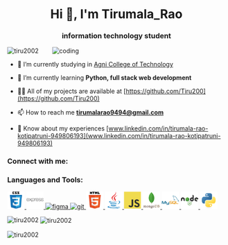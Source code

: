 <h1 align="center">Hi 👋, I'm Tirumala_Rao</h1>
<h3 align="center">information technology student</h3>

<img align="right" alt="coding" width="400" scr="https://www.bing.com/th/id/OGC.54e37d8074ebcde1d96c77d7b2a7f310?pid=1.7&rurl=https%3a%2f%2fi.pinimg.com%2foriginals%2f54%2fe3%2f7d%2f54e37d8074ebcde1d96c77d7b2a7f310.gif&ehk=PrEGdwL4PhD7Z%2fwJCNJ7ZoCNkliX6f%2bNR0nwPKvtck4%3d">

<p align="left"> <img src="https://komarev.com/ghpvc/?username=tiru2002&label=Profile%20views&color=0e75b6&style=flat" alt="tiru2002" /> </p>

- 🔭 I’m currently studying in [Agni College of Technology](https://www.bing.com/search?q=agni+college+of+technology&form=ANNTH1&refig=31d3028e2f5b4c0191993744a44e6a80&pc=U531&sp=1&lq=0&qs=LS&pq=agni+&sc=10-5&cvid=31d3028e2f5b4c0191993744a44e6a80)

- 🌱 I’m currently learning **Python, full stack web development**

- 👨‍💻 All of my projects are available at [https://github.com/Tiru200](https://github.com/Tiru200)

- 📫 How to reach me **tirumalarao9494@gmail.com**

- 📄 Know about my experiences [www.linkedin.com/in/tirumala-rao-kotipatruni-949806193](www.linkedin.com/in/tirumala-rao-kotipatruni-949806193)

<h3 align="left">Connect with me:</h3>
<p align="left">
</p>

<h3 align="left">Languages and Tools:</h3>
<p align="left"> <a href="https://www.w3schools.com/css/" target="_blank" rel="noreferrer"> <img src="https://raw.githubusercontent.com/devicons/devicon/master/icons/css3/css3-original-wordmark.svg" alt="css3" width="40" height="40"/> </a> <a href="https://expressjs.com" target="_blank" rel="noreferrer"> <img src="https://raw.githubusercontent.com/devicons/devicon/master/icons/express/express-original-wordmark.svg" alt="express" width="40" height="40"/> </a> <a href="https://www.figma.com/" target="_blank" rel="noreferrer"> <img src="https://www.vectorlogo.zone/logos/figma/figma-icon.svg" alt="figma" width="40" height="40"/> </a> <a href="https://git-scm.com/" target="_blank" rel="noreferrer"> <img src="https://www.vectorlogo.zone/logos/git-scm/git-scm-icon.svg" alt="git" width="40" height="40"/> </a> <a href="https://www.w3.org/html/" target="_blank" rel="noreferrer"> <img src="https://raw.githubusercontent.com/devicons/devicon/master/icons/html5/html5-original-wordmark.svg" alt="html5" width="40" height="40"/> </a> <a href="https://www.java.com" target="_blank" rel="noreferrer"> <img src="https://raw.githubusercontent.com/devicons/devicon/master/icons/java/java-original.svg" alt="java" width="40" height="40"/> </a> <a href="https://developer.mozilla.org/en-US/docs/Web/JavaScript" target="_blank" rel="noreferrer"> <img src="https://raw.githubusercontent.com/devicons/devicon/master/icons/javascript/javascript-original.svg" alt="javascript" width="40" height="40"/> </a> <a href="https://www.mongodb.com/" target="_blank" rel="noreferrer"> <img src="https://raw.githubusercontent.com/devicons/devicon/master/icons/mongodb/mongodb-original-wordmark.svg" alt="mongodb" width="40" height="40"/> </a> <a href="https://www.mysql.com/" target="_blank" rel="noreferrer"> <img src="https://raw.githubusercontent.com/devicons/devicon/master/icons/mysql/mysql-original-wordmark.svg" alt="mysql" width="40" height="40"/> </a> <a href="https://nodejs.org" target="_blank" rel="noreferrer"> <img src="https://raw.githubusercontent.com/devicons/devicon/master/icons/nodejs/nodejs-original-wordmark.svg" alt="nodejs" width="40" height="40"/> </a> <a href="https://www.python.org" target="_blank" rel="noreferrer"> <img src="https://raw.githubusercontent.com/devicons/devicon/master/icons/python/python-original.svg" alt="python" width="40" height="40"/> </a> </p>

<p><img align="left" src="https://github-readme-stats.vercel.app/api/top-langs?username=tiru2002&show_icons=true&locale=en&layout=compact" alt="tiru2002" /></p>

<p>&nbsp;<img align="center" src="https://github-readme-stats.vercel.app/api?username=tiru2002&show_icons=true&locale=en" alt="tiru2002" /></p>

<p><img align="center" src="https://github-readme-streak-stats.herokuapp.com/?user=tiru2002&" alt="tiru2002" /></p>
